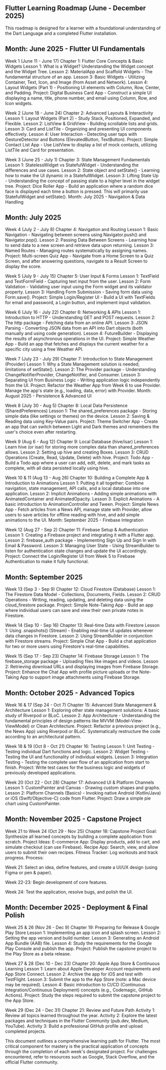 Flutter Learning Roadmap (June - December 2025)
---

This roadmap is designed for a learner with a foundational understanding of the Dart Language and a completed Flutter installation.

Month: June 2025 - Flutter UI Fundamentals
---

Week 1 (June 11 - June 17)
Chapter 1: Flutter Core Concepts & Basic Widgets
Lesson 1: What is a Widget? Understanding the Widget concept and the Widget Tree.
Lesson 2: MaterialApp and Scaffold Widgets - The fundamental structure of an app.
Lesson 3: Basic Widgets - Utilizing Container, Text, Icon, and Image (from Asset and Network).
Lesson 4: Layout Widgets (Part 1) - Positioning UI elements with Column, Row, Center, and Padding.
Project: Digital Business Card App - Construct a simple UI displaying a name, title, phone number, and email using Column, Row, and Icon widgets.

Week 2 (June 18 - June 24)
Chapter 2: Advanced Layouts & Interactivity
Lesson 1: Layout Widgets (Part 2) - Study Stack, Positioned, Expanded, and Flexible.
Lesson 2: ListView & GridView - Building scrollable lists and grids.
Lesson 3: Card and ListTile - Organizing and presenting UI components effectively.
Lesson 4: User Interaction - Detecting user taps with GestureDetector and Buttons (ElevatedButton, TextButton).
Project: Simple Contact List App - Use ListView to display a list of mock contacts, utilizing ListTile and Card for presentation.


Week 3 (June 25 - July 1)
Chapter 3: State Management Fundamentals
Lesson 1: StatelessWidget vs StatefulWidget - Understanding the differences and use cases.
Lesson 2: State object and setState() - Learning how to make the UI dynamic in a StatefulWidget.
Lesson 3: Lifting State Up - Understanding the concept of passing state to a higher level in the widget tree.
Project: Dice Roller App - Build an application where a random dice face is displayed each time a button is pressed. This will primarily use StatefulWidget and setState().
Month: July 2025 - Navigation & Data Handling

Month: July 2025
---
Week 4 (July 2 - July 8)
Chapter 4: Navigation and Routing
Lesson 1: Basic Navigation - Navigating between screens using Navigator.push() and Navigator.pop().
Lesson 2: Passing Data Between Screens - Learning how to send data to a new screen and retrieve data upon returning.
Lesson 3: Named Routes - Managing routes systematically by assigning names.
Project: Multi-screen Quiz App - Navigate from a Home Screen to a Quiz Screen, and after answering questions, navigate to a Result Screen to display the score.


Week 5 (July 9 - July 15)
Chapter 5: User Input & Forms
Lesson 1: TextField and TextFormField - Capturing text input from the user.
Lesson 2: Form Validation - Validating user input using the Form widget and its validator property.
Lesson 3: Handling Form Submission - Saving form data using Form.save().
Project: Simple Login/Register UI - Build a UI with TextFields for email and password, a Login button, and implement input validation.


Week 6 (July 16 - July 22)
Chapter 6: Networking & APIs
Lesson 1: Introduction to HTTP - Understanding GET and POST requests.
Lesson 2: The http package - Fetching data from an online API.
Lesson 3: JSON Parsing - Converting JSON data from an API into Dart objects (both manually and using code generation).
Lesson 4: FutureBuilder - Displaying the results of asynchronous operations in the UI.
Project: Simple Weather App - Build an app that fetches and displays the current weather for a specific city using a free Weather API.


Week 7 (July 23 - July 29)
Chapter 7: Introduction to State Management (Provider)
Lesson 1: Why a State Management solution is needed; limitations of setState().
Lesson 2: The Provider package - Understanding ChangeNotifierProvider, ChangeNotifier, and Consumer.
Lesson 3: Separating UI from Business Logic - Writing application logic independently from the UI.
Project: Refactor the Weather App from Week 6 to use Provider. Manage the app's state (e.g., loading, data, error) with Provider.
Month: August 2025 - Persistence & Advanced UI


Week 8 (July 30 - Aug 5)
Chapter 8: Local Data Persistence (SharedPreferences)
Lesson 1: The shared_preferences package - Storing simple data (like settings or themes) on the device.
Lesson 2: Saving & Reading data using Key-Value pairs.
Project: Theme Switcher App - Create an app that can switch between Light and Dark themes and remembers the user's choice even after restarting.


Week 9 (Aug 6 - Aug 12)
Chapter 9: Local Database (hive/isar)
Lesson 1: Learn hive (or isar) for storing more complex data than shared_preferences allows.
Lesson 2: Setting up hive and creating Boxes.
Lesson 3: CRUD Operations (Create, Read, Update, Delete) with hive.
Project: Todo App - Build a Todo app where a user can add, edit, delete, and mark tasks as complete, with all data persisted locally using hive.


Week 10 & 11 (Aug 13 - Aug 26)
Chapter 10: Building a Complete App & Introduction to Animations
Lesson 1: Putting it all together: Combine navigation, state management, API calls, and a local database into one application.
Lesson 2: Implicit Animations - Adding simple animations with AnimatedContainer and AnimatedOpacity.
Lesson 3: Explicit Animations - A basic introduction to AnimationController and Tween.
Project: Simple News App - Fetch articles from a News API, manage state with Provider, allow users to save articles for offline reading with hive, and add simple animations to the UI.
Month: September 2025 - Firebase Integration


Week 12 (Aug 27 - Sep 2)
Chapter 11: Firebase Setup & Authentication
Lesson 1: Creating a Firebase project and integrating it with a Flutter app.
Lesson 2: firebase_auth package - Implementing Sign Up and Sign In with Email & Password.
Lesson 3: Managing User State - Using StreamBuilder to listen for authentication state changes and update the UI accordingly.
Project: Connect the Login/Register UI from Week 5 to Firebase Authentication to make it fully functional.


Month: September 2025
---
Week 13 (Sep 3 - Sep 9)
Chapter 12: Cloud Firestore (Database)
Lesson 1: The Firestore Data Model - Collections, Documents, Fields.
Lesson 2: CRUD Operations - Writing, reading, updating, and deleting data using the cloud_firestore package.
Project: Simple Note-Taking App - Build an app where individual users can save and view their own private notes in Firestore.


Week 14 (Sep 10 - Sep 16)
Chapter 13: Real-time Data with Firestore
Lesson 1: Using .snapshots() (Stream) - Enabling real-time UI updates whenever data changes in Firestore.
Lesson 2: Using StreamBuilder in conjunction with Firestore streams.
Project: Simple Chat App - Build a chat application for two or more users using Firestore's real-time capabilities.


Week 15 (Sep 17 - Sep 23)
Chapter 14: Firebase Storage
Lesson 1: The firebase_storage package - Uploading files like images and videos.
Lesson 2: Retrieving download URLs and displaying images from Firebase Storage.
Project: Enhance the Chat App with profile picture uploads or the Note-Taking App to support image attachments using Firebase Storage.


Month: October 2025 - Advanced Topics
---
Week 16 & 17 (Sep 24 - Oct 7)
Chapter 15: Advanced State Management & Architecture
Lesson 1: Exploring other state management solutions: A basic study of Riverpod or BLoC.
Lesson 2: App Architecture - Understanding the fundamental principles of design patterns like MVVM (Model-View-ViewModel) or Clean Architecture.
Project: Refactor a previous project (e.g., the News App) using Riverpod or BLoC. Systematically restructure the code according to an architectural pattern.


Week 18 & 19 (Oct 8 - Oct 21)
Chapter 16: Testing
Lesson 1: Unit Testing - Testing individual Dart functions and logic.
Lesson 2: Widget Testing - Testing the UI and functionality of individual widgets.
Lesson 3: Integration Testing - Testing the complete user flow of an application from start to finish.
Project: Write test cases for the business logic and widgets of previously developed applications.


Week 20 (Oct 22 - Oct 28)
Chapter 17: Advanced UI & Platform Channels
Lesson 1: CustomPainter and Canvas - Drawing custom shapes and graphs.
Lesson 2: Platform Channels (Basics) - Invoking native Android (Kotlin/Java) or iOS (Swift/Objective-C) code from Flutter.
Project: Draw a simple pie chart using CustomPainter.


Month: November 2025 - Capstone Project
---
Week 21 to Week 24 (Oct 29 - Nov 25)
Chapter 18: Capstone Project
Goal: Synthesize all learned concepts by building a complete application from scratch.
Project Ideas:
E-commerce App: Display products, add to cart, and simulate checkout (can use Firebase).
Recipe App: Search, view, and allow users to submit their own recipes.
Fitness Tracker: Log workouts and track progress.
Process:


Week 21: Select an idea, define features, and create a UI/UX design (using Figma or pen & paper).

Week 22-23: Begin development of core features.

Week 24: Test the application, resolve bugs, and polish the UI.

Month: December 2025 - Deployment & Final Polish
---
Week 25 & 26 (Nov 26 - Dec 9)
Chapter 19: Preparing for Release & Google Play Store
Lesson 1: Implementing an app icon and splash screen.
Lesson 2: Setting the app version and build number.
Lesson 3: Generating an Android App Bundle (AAB) file.
Lesson 4: Study the requirements for the Google Play Console and publish the app.
Project: Publish the capstone project to the Play Store as a beta release.


Week 27 & 28 (Dec 10 - Dec 23)
Chapter 20: Apple App Store & Continuous Learning
Lesson 1: Learn about Apple Developer Account requirements and App Store Connect.
Lesson 2: Archive the app for iOS and test with TestFlight.
Lesson 3: Submit the app to the App Store (note: a Mac device may be required).
Lesson 4: Basic introduction to CI/CD (Continuous Integration/Continuous Deployment) concepts (e.g., Codemagic, GitHub Actions).
Project: Study the steps required to submit the capstone project to the App Store.


Week 29 (Dec 24 - Dec 31)
Chapter 21: Review and Future Path
Activity 1: Review all topics learned throughout the year.
Activity 2: Explore the latest packages and techniques in the Flutter Community (pub.dev, Medium, YouTube).
Activity 3: Build a professional GitHub profile and upload completed projects.

This document outlines a comprehensive learning path for Flutter. The most critical component for mastery is the practical application of concepts through the completion of each week's designated project. For challenges encountered, refer to resources such as Google, Stack Overflow, and the official Flutter community.
